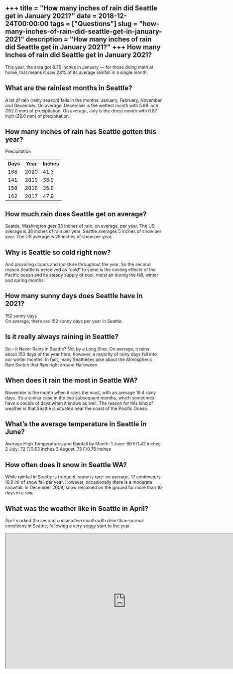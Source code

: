 +++
title = "How many inches of rain did Seattle get in January 2021?"
date = 2018-12-24T00:00:00
tags = ["Questions"]
slug = "how-many-inches-of-rain-did-seattle-get-in-january-2021"
description = "How many inches of rain did Seattle get in January 2021?"
+++
How many inches of rain did Seattle get in January 2021?
--------------------------------------------------------

This year, the area got 8.75 inches in January — for those doing math at home, that means it saw 23% of its average rainfall in a single month.

What are the rainiest months in Seattle?
----------------------------------------

A lot of rain (rainy season) falls in the months: January, February, November and December. On average, December is the wettest month with 5.98 inch (152.0 mm) of precipitation. On average, July is the driest month with 0.87 inch (22.0 mm) of precipitation.

How many inches of rain has Seattle gotten this year?
-----------------------------------------------------

Precipitation

<table><tr><th>Days</th><th>Year</th><th>Inches</th></tr><tr><td>168</td><td>2020</td><td>41.3</td></tr><tr><td>141</td><td>2019</td><td>33.9</td></tr><tr><td>158</td><td>2018</td><td>35.8</td></tr><tr><td>162</td><td>2017</td><td>47.9</td></tr></table>

How much rain does Seattle get on average?
------------------------------------------

Seattle, Washington gets 38 inches of rain, on average, per year. The US average is 38 inches of rain per year. Seattle averages 5 inches of snow per year. The US average is 28 inches of snow per year.

Why is Seattle so cold right now?
---------------------------------

And providing clouds and moisture throughout the year. So the second reason Seattle is perceived as “cold” to some is the cooling effects of the Pacific ocean and its steady supply of cool, moist air during the fall, winter and spring months.

How many sunny days does Seattle have in 2021?
----------------------------------------------

152 sunny days  
On average, there are 152 sunny days per year in Seattle.

Is it really always raining in Seattle?
---------------------------------------

So – it Never Rains in Seattle? Not by a Long Shot. On average, it rains about 150 days of the year here; however, a majority of rainy days fall into our winter months. In fact, many Seattleites joke about the Atmospheric Rain Switch that flips right around Halloween.

When does it rain the most in Seattle WA?
-----------------------------------------

November is the month when it rains the most, with an average 18.4 rainy days. It’s a similar case in the two subsequent months, which sometimes have a couple of days when it snows as well. The reason for this kind of weather is that Seattle is situated near the coast of the Pacific Ocean.

What’s the average temperature in Seattle in June?
--------------------------------------------------

Average High Temperatures and Rainfall by Month: 1 June: 69 F/1.42 inches 2 July: 72 F/0.63 inches 3 August: 73 F/0.75 inches

How often does it snow in Seattle WA?
-------------------------------------

While rainfall in Seattle is frequent, snow is rare: on average, 17 centimeters (6.8 in) of snow fall per year. However, occasionally there is a moderate snowfall. In December 2008, snow remained on the ground for more than 10 days in a row.

What was the weather like in Seattle in April?
----------------------------------------------

April marked the second consecutive month with drier-than-normal conditions in Seattle, following a very soggy start to the year.

<iframe allow="accelerometer; autoplay; clipboard-write; encrypted-media; gyroscope; picture-in-picture" allowfullscreen="" class="__youtube_prefs__  epyt-is-override  no-lazyload" data-no-lazy="1" data-origheight="433" data-origwidth="770" data-skipgform_ajax_framebjll="" height="433" id="_ytid_32407" loading="lazy" src="https://www.youtube.com/embed/A3XrxqzchW8?enablejsapi=1&autoplay=0&cc_load_policy=0&cc_lang_pref=&iv_load_policy=1&loop=0&modestbranding=0&rel=1&fs=1&playsinline=0&autohide=2&theme=dark&color=red&controls=1&" title="YouTube player" width="770"></iframe>